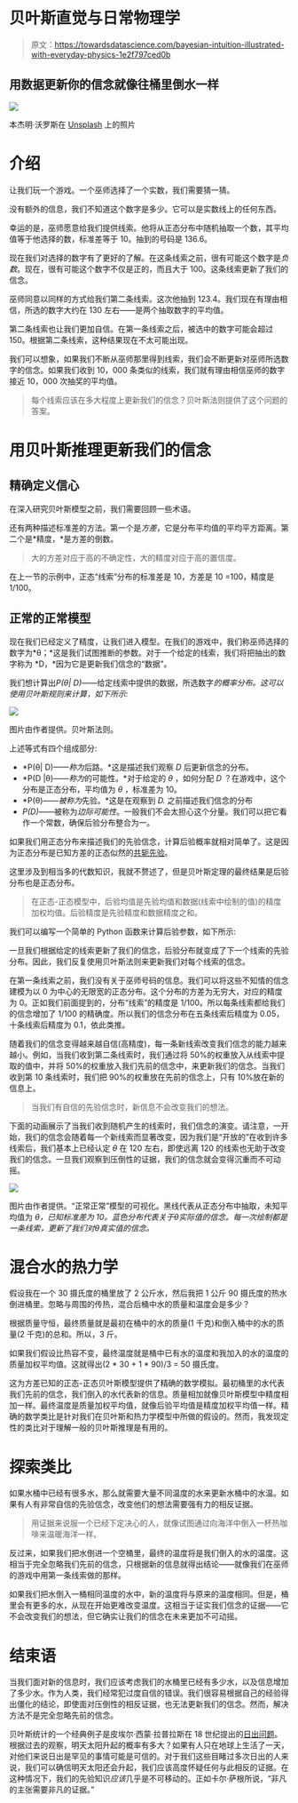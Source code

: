# 贝叶斯直觉与日常物理学

> 原文：<https://towardsdatascience.com/bayesian-intuition-illustrated-with-everyday-physics-1e2f797ced0b>

## 用数据更新你的信念就像往桶里倒水一样

![](img/13e91064c28de3550020542c8ce1fdc2.png)

本杰明·沃罗斯在 [Unsplash](https://unsplash.com?utm_source=medium&utm_medium=referral) 上的照片

# 介绍

让我们玩一个游戏。一个巫师选择了一个实数，我们需要猜一猜。

没有额外的信息，我们不知道这个数字是多少。它可以是实数线上的任何东西。

幸运的是，巫师愿意给我们提供线索。他将从正态分布中随机抽取一个数，其平均值等于他选择的数，标准差等于 10。抽到的号码是 136.6。

现在我们对选择的数字有了更好的了解。在这条线索之前，很有可能这个数字是*负数*。现在，很有可能这个数字不仅是正的，而且大于 100。这条线索更新了我们的信念。

巫师同意以同样的方式给我们第二条线索。这次他抽到 123.4。我们现在有理由相信，所选的数字大约在 130 左右——是两个抽取数字的平均值。

第二条线索也让我们更加自信。在第一条线索之后，被选中的数字可能会超过 150。根据第二条线索，这种结果现在不太可能出现。

我们可以想象，如果我们不断从巫师那里得到线索，我们会不断更新对巫师所选数字的信念。如果我们收到 10，000 条类似的线索，我们就有理由相信巫师的数字接近 10，000 次抽奖的平均值。

> 每个线索应该在多大程度上更新我们的信念？贝叶斯法则提供了这个问题的答案。

# 用贝叶斯推理更新我们的信念

## 精确定义信心

在深入研究贝叶斯模型之前，我们需要回顾一些术语。

还有两种描述标准差的方法。第一个是*方差*，它是分布平均值的平均平方距离。第二个是*精度，*是方差的倒数。

> 大的方差对应于高的不确定性，大的精度对应于高的置信度。

在上一节的示例中，正态“线索”分布的标准差是 10，方差是 10 =100，精度是 1/100。

## 正常的正常模型

现在我们已经定义了精度，让我们进入模型。在我们的游戏中，我们称巫师选择的数字为*θ；*这是我们试图推断的参数。对于一个给定的线索，我们将把抽出的数字称为 *D，*因为它是更新我们信念的“数据”。

我们想计算出*P(θ| D)*——给定线索中提供的数据，所选数字*的概率分布。这可以使用贝叶斯规则来计算，如下所示:*

![](img/d7c3c629d9227628c01b7649edb53f6f.png)

图片由作者提供。贝叶斯法则。

上述等式有四个组成部分:

*   *P(θ| D)——*称为*后路。*这是描述我们观察 *D* 后更新信念的分布。
*   *P(D |θ)——*称为*的可能性。*对于给定的 *θ* ，如何分配 *D* ？在游戏中，这个分布是正态分布，平均值为 *θ* ，标准差为 10。
*   *P(θ)——*被称为*先验。*这是在观察到 *D.* 之前描述我们信念的分布
*   *P(D)*——被称为*边际可能性*。一般我们不会太担心这个分量。我们可以把它看作一个常数，确保后验分布整合为一。

如果我们用正态分布来描述我们的先验信念，计算后验概率就相对简单了。这是因为正态分布是已知方差的正态似然的[共轭先验](https://en.wikipedia.org/wiki/Conjugate_prior)。

这里涉及到相当多的代数知识，我就不赘述了，但是贝叶斯定理的最终结果是后验分布也是正态分布。

> 在正态-正态模型中，后验均值是先验均值和数据(线索中绘制的值)的精度加权均值。后验精度是先验精度和数据精度之和。

我们可以编写一个简单的 Python 函数来计算后验参数，如下所示:

一旦我们根据给定的线索更新了我们的信念，后验分布就变成了下一个线索的先验分布。因此，我们反复使用贝叶斯法则来更新我们对每个线索的信念。

在第一条线索之前，我们没有关于巫师号码的信息。我们可以将这些不知情的信念建模为以 0 为中心的无限宽的正态分布。这个分布的方差为无穷大，对应的精度为 0。正如我们前面提到的，分布“线索”的精度是 1/100。所以每条线索都给我们的信念增加了 1/100 的精确度。所以我们的信念分布在五条线索后精度为 0.05，十条线索后精度为 0.1，依此类推。

随着我们的信念变得越来越自信(高精度)，每一条新线索改变我们信念的能力越来越小。例如，当我们收到第二条线索时，我们通过将 50%的权重放入从线索中提取的值中，并将 50%的权重放入我们先前的信念中，来更新我们的信念。当我们收到第 10 条线索时，我们把 90%的权重放在先前的信念上，只有 10%放在新的信息上。

> 当我们有自信的先验信念时，新信息不会改变我们的想法。

下面的动画展示了当我们收到随机产生的线索时，我们信念的演变。请注意，一开始，我们的信念会随着每一个新线索而显著改变，因为我们是“开放的”在收到许多线索后，我们基本上已经认定 *θ* 在 120 左右，即使远离 120 的线索也无助于改变我们的信念。一旦我们观察到压倒性的证据，我们的信念就会变得沉重而不可动摇。

![](img/27e143e020e59933d81d991a4b26c0c3.png)

图片由作者提供。“正常正常”模型的可视化。黑线代表从正态分布中抽取，未知平均值为 *θ，已知标准差为 10。蓝色分布代表关于θ实际值的信念。每一次绘制都是一条线索，更新了我们对θ真实值的信念。*

# 混合水的热力学

假设我在一个 30 摄氏度的桶里放了 2 公斤水，然后我把 1 公斤 90 摄氏度的热水倒进桶里。忽略与周围的传热，混合后桶中水的质量和温度会是多少？

根据质量守恒，最终质量就是最初在桶中的水的质量(1 千克)和倒入桶中的水的质量(2 千克)的总和。所以，3 斤。

如果我们假设比热容不变，最终温度就是桶中已有水的温度和我加入的水的温度的质量加权平均值。这就得出(2 * 30 + 1 * 90)/3 = 50 摄氏度。

这为方差已知的正态-正态贝叶斯模型提供了精确的数学模拟。最初桶里的水代表我们先前的信念，我们倒入的水代表新的信息。质量相加就像贝叶斯模型中精度相加一样。最终温度是质量加权平均值，就像后验平均值是精度加权平均值一样。精确的数学类比是针对我们在贝叶斯和热力学模型中所做的假设的。然而，我发现定性的类比对于理解一般的贝叶斯推理是有用的。

# 探索类比

如果水桶中已经有很多水，那么就需要大量不同温度的水来更新水桶中的水温。如果有人有非常自信的先验信念，改变他们的想法需要强有力的相反证据。

> 用证据来说服一个已经下定决心的人，就像试图通过向海洋中倒入一杯热咖啡来温暖海洋一样。

反过来，如果我们把水倒进一个空桶里，最终的温度将是我们倒入的水的温度。这相当于完全忽略我们先前的信念，只根据新的信息就得出结论——就像我们在巫师的游戏中用第一条线索做的那样。

如果我们把水倒入一桶相同温度的水中，新的温度将与原来的温度相同。但是，桶里会有更多的水，从现在开始更难改变温度。这相当于证实我们信念的证据——它不会改变我们的想法，但它确实让我们的信念在未来更加不可动摇。

# 结束语

当我们面对新的信息时，我们应该考虑我们的水桶里已经有多少水，以及信息增加了多少水。作为人类，我们经常犯过度自信的错误。我们很容易根据自己的经验得出僵化的结论，即使面对压倒性的相反证据，也无法更新我们的信念。然而，解决方法不是完全忽略先前的信念。

贝叶斯统计的一个经典例子是皮埃尔·西蒙·拉普拉斯在 18 世纪提出的[日出问题](https://en.wikipedia.org/wiki/Sunrise_problem)。根据过去的观察，明天太阳升起的概率有多大？如果有人只在地球上生活了一天，对他们来说日出是罕见的事情可能是可信的。对于我们这些目睹过多次日出的人来说，我们可以确信明天太阳还会升起，我们应该高度怀疑任何与此相反的证据。在这种情况下，我们的先验知识*应该*几乎是不可移动的。正如卡尔·萨根所说，“非凡的主张需要非凡的证据。”